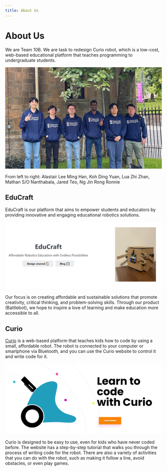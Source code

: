```yaml
---
title: About Us
---
```


# About Us

We are Team 10B. We are task to redesign Curio robot, which is a low-cost, web-based educational platform that teaches programming to undergraduate students. 

![Group Photo](/img/group-photo.jpg)

From left to right: Alastair Lee Ming Han, Koh Ding Yuan, Lua Zhi Zhan, Mathan S/O Nanthabala, Jared Teo, Ng Jin Rong Ronnie

## EduCraft

EduCraft is our platform that aims to empower students and educators by providing innovative and engaging educational robotics solutions. 

![Group Photo](/img/educraft-banner.PNG)

Our focus is on creating affordable and sustainable solutions that promote creativity, critical thinking, and problem-solving skills. Through our product (Battlebot), we hope to inspire a love of learning and make education more accessible to all.

## Curio

[Curio](https://trycurio.com/) is a web-based platform that teaches kids how to code by using a small, affordable robot. The robot is connected to your computer or smartphone via Bluetooth, and you can use the Curio website to control it and write code for it.

![Group Photo](/img/curio-banner.PNG)

Curio is designed to be easy to use, even for kids who have never coded before. The website has a step-by-step tutorial that walks you through the process of writing code for the robot. There are also a variety of activities that you can do with the robot, such as making it follow a line, avoid obstacles, or even play games.
